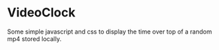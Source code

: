 # VideoClock
Some simple javascript and css to display the time over top of a random mp4 stored locally.

